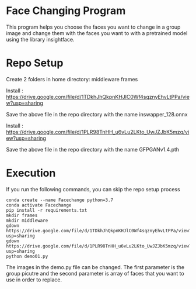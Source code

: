 # Face Changing Program

This program helps you choose the faces you want to change in a group image and change them with the faces you want to with a pretrained model using the library insightface.

# Repo Setup

Create 2 folders in home directory:
middleware
frames

Install : https://drive.google.com/file/d/1TDkhJhQkpnKHJlC0Wf4sqznyEhvLtPPa/view?usp=sharing

Save the above file in the repo directory with the name inswapper_128.onnx

Install : https://drive.google.com/file/d/1PLR98TnHH_u6vLu2LKto_UwJZJbK5mzq/view?usp=sharing

Save the above file in the repo directory with the name GFPGANv1.4.pth

# Execution

If you run the following commands, you can skip the repo setup process

```
conda create --name Facechange python=3.7
conda activate Facechange
pip install -r requirements.txt
mkdir frames
mkdir middleware
gdown https://drive.google.com/file/d/1TDkhJhQkpnKHJlC0Wf4sqznyEhvLtPPa/view?usp=sharing
gdown https://drive.google.com/file/d/1PLR98TnHH_u6vLu2LKto_UwJZJbK5mzq/view?usp=sharing
python demo01.py
```

The images in the demo.py file can be changed. The first parameter is the group picutre and the second parameter is array of faces that you want to use in order to replace.
